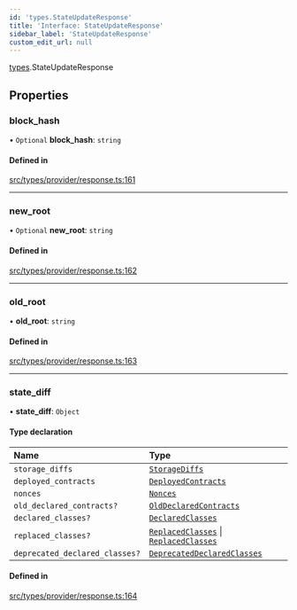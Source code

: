 ```yaml
---
id: 'types.StateUpdateResponse'
title: 'Interface: StateUpdateResponse'
sidebar_label: 'StateUpdateResponse'
custom_edit_url: null
---
```


[types](../namespaces/types.md).StateUpdateResponse

## Properties

### block_hash

• `Optional` **block_hash**: `string`

#### Defined in

[src/types/provider/response.ts:161](https://github.com/0xs34n/starknet.js/blob/v5.14.1/src/types/provider/response.ts#L161)

---

### new_root

• `Optional` **new_root**: `string`

#### Defined in

[src/types/provider/response.ts:162](https://github.com/0xs34n/starknet.js/blob/v5.14.1/src/types/provider/response.ts#L162)

---

### old_root

• **old_root**: `string`

#### Defined in

[src/types/provider/response.ts:163](https://github.com/0xs34n/starknet.js/blob/v5.14.1/src/types/provider/response.ts#L163)

---

### state_diff

• **state_diff**: `Object`

#### Type declaration

| Name                           | Type                                                                                                                                     |
| :----------------------------- | :--------------------------------------------------------------------------------------------------------------------------------------- |
| `storage_diffs`                | [`StorageDiffs`](../namespaces/types.RPC.md#storagediffs)                                                                                |
| `deployed_contracts`           | [`DeployedContracts`](../namespaces/types.Sequencer.md#deployedcontracts)                                                                |
| `nonces`                       | [`Nonces`](../namespaces/types.RPC.md#nonces)                                                                                            |
| `old_declared_contracts?`      | [`OldDeclaredContracts`](../namespaces/types.Sequencer.md#olddeclaredcontracts)                                                          |
| `declared_classes?`            | [`DeclaredClasses`](../namespaces/types.Sequencer.md#declaredclasses)                                                                    |
| `replaced_classes?`            | [`ReplacedClasses`](../namespaces/types.RPC.md#replacedclasses) \| [`ReplacedClasses`](../namespaces/types.Sequencer.md#replacedclasses) |
| `deprecated_declared_classes?` | [`DeprecatedDeclaredClasses`](../namespaces/types.RPC.md#deprecateddeclaredclasses)                                                      |

#### Defined in

[src/types/provider/response.ts:164](https://github.com/0xs34n/starknet.js/blob/v5.14.1/src/types/provider/response.ts#L164)
